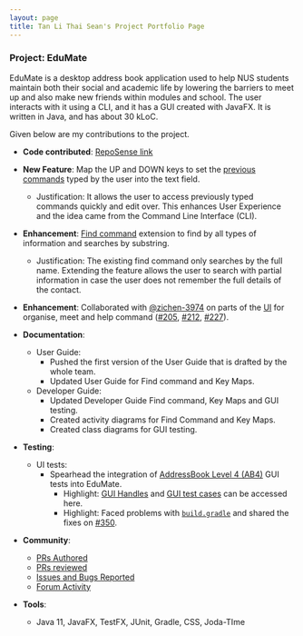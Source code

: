 ```yaml
---
layout: page
title: Tan Li Thai Sean's Project Portfolio Page
---
```


### Project: EduMate

EduMate is a desktop address book application used to help NUS students maintain both their social and academic life by lowering the barriers to meet up and also make new friends within modules and school. The user interacts with it using a CLI, and it has a GUI created with JavaFX. It is written in Java, and has about 30 kLoC.

Given below are my contributions to the project.

* **Code contributed**: [RepoSense link](https://nus-cs2103-ay2223s2.github.io/tp-dashboard/?search=seanfirefox&breakdown=true)

* **New Feature**: Map the UP and DOWN keys to set the [previous commands](https://github.com/AY2223S2-CS2103T-W14-2/tp/blob/master/src/main/java/seedu/address/model/EduMateHistory.java) typed by the user into the text field.
  * Justification: It allows the user to access previously typed commands quickly and edit over. This enhances User Experience and the idea came from the Command Line Interface (CLI).
* **Enhancement**: [Find command](https://github.com/AY2223S2-CS2103T-W14-2/tp/blob/master/src/main/java/seedu/address/logic/commands/FindCommand.java) extension to find by all types of information and searches by substring.
  * Justification: The existing find command only searches by the full name. Extending the feature allows the user to search with partial information in case the user does not remember the full details of the contact.
* **Enhancement**: Collaborated with [@zichen-3974](https://ay2223s2-cs2103t-w14-2.github.io/tp/team/zichen-3974.html) on parts of the [UI](https://github.com/AY2223S2-CS2103T-W14-2/tp/tree/master/src/main/java/seedu/address/ui) for organise, meet and help command ([#205](https://github.com/AY2223S2-CS2103T-W14-2/tp/pull/205), [#212](https://github.com/AY2223S2-CS2103T-W14-2/tp/pull/212), [#227](https://github.com/AY2223S2-CS2103T-W14-2/tp/pull/227)).

* **Documentation**:
  * User Guide:
    * Pushed the first version of the User Guide that is drafted by the whole team.
    * Updated User Guide for Find command and Key Maps.
  * Developer Guide:
    * Updated Developer Guide Find command, Key Maps and GUI testing.
    * Created activity diagrams for Find Command and Key Maps.
    * Created class diagrams for GUI testing.
  

* **Testing**:
  * UI tests:
    * Spearhead the integration of [AddressBook Level 4 (AB4)](https://github.com/se-edu/addressbook-level4) GUI tests into EduMate.
      * Highlight: [GUI Handles](https://github.com/AY2223S2-CS2103T-W14-2/tp/tree/master/src/test/java/guitests) and [GUI test cases](https://github.com/AY2223S2-CS2103T-W14-2/tp/tree/master/src/test/java/seedu/address/ui) can be accessed here.
      * Highlight: Faced problems with [`build.gradle`](https://github.com/AY2223S2-CS2103T-W14-2/tp/blob/master/build.gradle) and shared the fixes on [#350](https://github.com/nus-cs2103-AY2223S2/forum/issues/350).

* **Community**:
  * [PRs Authored](https://github.com/AY2223S2-CS2103T-W14-2/tp/pulls?q=is%3Apr+author%3Aseanfirefox)
  * [PRs reviewed](https://github.com/AY2223S2-CS2103T-W14-2/tp/pulls?q=is%3Apr+commenter%3Aseanfirefox+-author%3Aseanfirefox)
  * [Issues and Bugs Reported](https://github.com/AY2223S2-CS2103T-W14-2/tp/issues?q=is%3Aissue+author%3Aseanfirefox)
  * [Forum Activity](https://github.com/nus-cs2103-AY2223S2/forum/issues?q=is%3Aissue+commenter%3Aseanfirefox)

* **Tools**:
  * Java 11, JavaFX, TestFX, JUnit, Gradle, CSS, Joda-TIme

